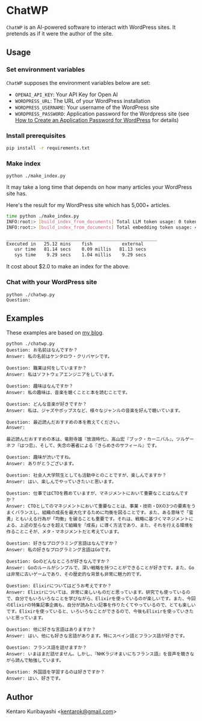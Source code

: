 # ChatWP

`ChatWP` is an AI-powered software to interact with WordPress sites. It pretends as if it were the author of the site.

## Usage

### Set environment variables

`ChatWP` supposes the environment variables below are set:

- `OPENAI_API_KEY`: Your API Key for Open AI
- `WORDPRESS_URL`: The URL of your WordPress installation
- `WORDPRESS_USERNAME`: Your username of the WordPress site
- `WORDPRESS_PASSWORD`: Application password for the Wordpress site (see  [How to Create an Application Password for WordPress](https://www.paidmembershipspro.com/create-application-password-wordpress/) for details)

### Install prerequisites

```sh
pip install -r requirements.txt
```

### Make index

```shell
python ./make_index.py
```

It may take a long time that depends on how many articles your WordPress site has.

Here's the result for my WordPress site which has 5,000+ articles.

```sh
time python ./make_index.py
INFO:root:> [build_index_from_documents] Total LLM token usage: 0 tokens
INFO:root:> [build_index_from_documents] Total embedding token usage: 4752468 tokens

________________________________________________________
Executed in   25.12 mins    fish           external
   usr time   81.14 secs    0.09 millis   81.13 secs
   sys time    9.29 secs    1.04 millis    9.29 secs
```

It cost about $2.0 to make an index for the above.

### Chat with your WordPress site

```shell
python ./chatwp.py
Question:
```

## Examples

These examples are based on [my blog](https://kentarokuribayashi.com/).

```
python ./chatwp.py
Question: お名前はなんですか？
Answer: 私の名前はケンタロウ・クリバヤシです。

Question: 職業は何をしていますか？
Answer: 私はソフトウェアエンジニアをしています。

Question: 趣味はなんですか？
Answer: 私の趣味は、音楽を聴くことと本を読むことです。

Question: どんな音楽が好きですか？
Answer: 私は、ジャズやポップスなど、様々なジャンルの音楽を好んで聴いています。

Question: 最近読んだおすすめの本を教えてください。
Answer:

最近読んだおすすめの本は、竜胆寺雄『放浪時代』、高山宏『ブック・カーニバル』、ツルゲーネフ『はつ恋』、そして、失念の著者による『きらめきのサフィール』です。

Question: 趣味が渋いですね。
Answer: ありがとうございます。

Question: 社会人大学院生としても活動中とのことですが、楽しんでますか？
Answer: はい、楽しんでやっていきたいと思います。

Question: 仕事ではCTOを務めていますが、マネジメントにおいて重要なことはなんですか？
Answer: CTOとしてのマネジメントにおいて重要なことは、事業・技術・DXの3つの要素をうまくバランスし、組織の成長を最大化するために均衡を図ることです。また、ある意味で「蛮勇」ともいえる行為が「均衡」を破ることも重要です。それは、戦略に基づくマネジメントによる、上述の至らなさを超えて組織を「成長」に導く方法であり、また、それを行える環境を作ることこそが、メタ・マネジメントだと考えています。

Question: 好きなプログラミング言語はなんですか？
Answer: 私の好きなプログラミング言語はGoです。

Question: Goのどんなところが好きなんですか？
Answer: Goのルールがシンプルで、深い戦略を持つことができることが好きです。また、Goは非常に古いゲームであり、その歴史的な背景も非常に魅力的です。

Question: Elixirについてはどうお考えですか？
Answer: Elixirについては、非常に楽しいものだと思っています。研究でも使っているので、自分でもいろいろなことを学びながら、Elixirを使っているのが楽しいです。また、今回のElixirの特集記事企画も、自分が読みたい記事を作りたくてやっているので、とても楽しいです。Elixirを使っていると、いろいろなことができるので、今後もElixirを使っていきたいと思っています。

Question: 他に好きな言語はありますか？
Answer: はい、他にも好きな言語があります。特にスペイン語とフランス語が好きです。

Question: フランス語を話せますか？
Answer: いまはまだ話せません。しかし、『NHKラジオまいにちフランス語』を音声を聴きながら読んで勉強しています。

Question: 外国語を学習するのは好きですか？
Answer: はい、好きです。
```

## Author

Kentaro Kuribayashi &lt;kentarok@gmail.com&gt;
